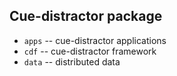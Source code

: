 Cue-distractor package
----------------------

- `apps` -- cue-distractor applications
- `cdf` -- cue-distractor framework
- `data` -- distributed data

